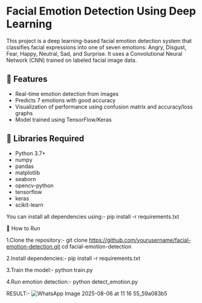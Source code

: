 # Facial Emotion Detection Using Deep Learning

This project is a deep learning-based facial emotion detection system that classifies facial expressions into one of seven emotions: Angry, Disgust, Fear, Happy, Neutral, Sad, and Surprise. It uses a Convolutional Neural Network (CNN) trained on labeled facial image data.

## 🚀 Features

- Real-time emotion detection from images
- Predicts 7 emotions with good accuracy
- Visualization of performance using confusion matrix and accuracy/loss graphs
- Model trained using TensorFlow/Keras

## 🔧 Libraries Required

- Python 3.7+
- numpy
- pandas
- matplotlib
- seaborn
- opencv-python
- tensorflow
- keras
- scikit-learn

You can install all dependencies using:-  pip install -r requirements.txt

🧪 How to Run


1.Clone the repository:- git clone https://github.com/yourusername/facial-emotion-detection.git
cd facial-emotion-detection


2.Install dependencies:- pip install -r requirements.txt


3.Train the model:- python train.py


4.Run emotion detection:- python detect_emotion.py


RESULT:-
![WhatsApp Image 2025-08-06 at 11 16 55_59a083b5](https://github.com/user-attachments/assets/4d2cdbd4-4cae-4943-91c4-ce2ab7112527)




